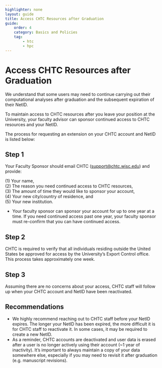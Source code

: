```yaml
---
highlighter: none
layout: guide
title: Access CHTC Resources after Graduation
guide:
    order: 4
    category: Basics and Policies
    tag:
        - htc
        - hpc
---
```

# Access CHTC Resources after Graduation

We understand that some users may need to continue carrying out their computational analyses after graduation and the subsequent expiration of their NetID. 

To maintain access to CHTC resources after you leave your position at the University, your faculty advisor can sponsor continued access to CHTC resources and your NetID. 

The process for requesting an extension on your CHTC account and NetID is listed below: 

## **Step 1**

Your Faculty Sponsor should email CHTC (support@chtc.wisc.edu) and provide:

  (1) Your name, 
  <br>  (2) The reason you need continued access to CHTC resources,
  <br> (3) The amount of time they would like to sponsor your account,
  <br> (4) Your new city/country of residence, and 
  <br> (5) Your new institution. 

* Your faculty sponsor can sponsor your account for up to one year at a time. If you need continued access past one year, your faculty sponsor must re-confirm that you can have continued access. 

## **Step 2** 

CHTC is required to verify that all individuals residing outside the United States be approved for access by the University’s Export Control office. This process takes approximately one week. 

## **Step 3**

Assuming there are no concerns about your access, CHTC staff will follow up when your CHTC account and NetID have been reactivated.  

## **Recommendations** 
* We highly recommend reaching out to CHTC staff before your NetID expires. The longer your NetID has been expired, the more difficult it is for CHTC staff to reactivate it. In some cases, it may be required to create a new NetID.
* As a reminder, CHTC accounts are deactivated and user data is erased after a user is no longer actively using their account (~1 year of inactivity). It’s important to always maintain a copy of your data somewhere else, especially if you may need to revisit it after graduation (e.g. manuscript revisions). 
